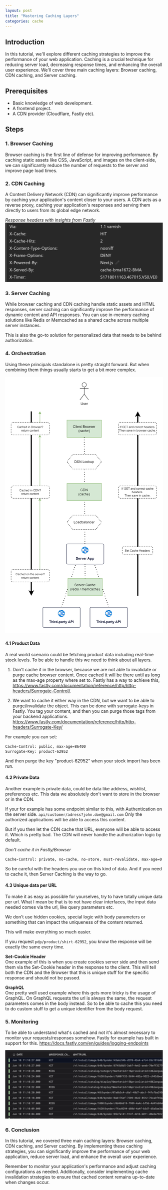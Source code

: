 ```yaml
---
layout: post
title: "Mastering Caching Layers"
categories: cache
---
```


## Introduction
In this tutorial, we'll explore different caching strategies to improve the performance of your web application. Caching is a crucial technique for reducing server load, decreasing response times, and enhancing the overall user experience. We'll cover three main caching layers: Browser caching, CDN caching, and Server caching.

## Prerequisites
- Basic knowledge of web development.
- A frontend project.
- A CDN provider (Cloudflare, Fastly etc).

## Steps

### 1. Browser Caching
Browser caching is the first line of defense for improving performance. By caching static assets like CSS, JavaScript, and images on the client-side, we can significantly reduce the number of requests to the server and 
improve page load times.


### 2. CDN Caching
A Content Delivery Network (CDN) can significantly improve performance by caching your application's content closer to your users. A CDN acts as a reverse proxy, caching your application's responses and serving them directly to users from its global edge network.

*Response headers with insights from Fastly*
![Cache Hit](/images/cache_hit.png)


### 3. Server Caching
While browser caching and CDN caching handle static assets and HTML responses, server caching can significantly improve the performance of dynamic content and API responses. You can use in-memory caching solutions like Redis or Memcached as a shared cache across multiple server instances.

This is also the go-to solution for personalized data that needs to be behind authorization.


### 4. Orchestration
Using these principals standalone is pretty straight forward. But when combining them things usually starts to get a bit more complex.

![Cache flow](/images/cache_flow.png)

#### 4.1 Product Data
A real world scenario could be fetching product data including real-time stock levels. To be able to handle this we need to think about all layers.

1. Don't cache it in the browser, because we are not able to invalidate or purge cache browser content. Once cached it will be there until as long as the max-age property where set to.
Fastly has a way to achieve this, https://www.fastly.com/documentation/reference/http/http-headers/Surrogate-Control/.

2. We want to cache it either way in the CDN, but we want to be able to purge/invalidate the object.
This can be done with surrogate-keys in Fastly. You tag your content, and then you can purge those tags from your backend applications. https://www.fastly.com/documentation/reference/http/http-headers/Surrogate-Key/

For example you can set:

```
Cache-Control: public, max-age=86400
Surrogate-Key: product-62952
```

And then purge the key "product-62952" when your stock import has been run.

#### 4.2 Private Data
Another example is private data, could be data like address, wishlist, preferences etc.
This data we absolutely don't want to store in the browser or in the CDN.

If your for example has some endpoint similar to this, with Authentication on the server side.
`api/customer/adress?john.doe@gmail.com`
Only the authorized applications will be able to access this content.

But if you then let the CDN cache that URL, everyone will be able to access it. Which is pretty bad.
The CDN will never handle the authorization logic by default.

*Don't cache it in Fastly/Browser*
```
Cache-Control: private, no-cache, no-store, must-revalidate, max-age=0
```

So be careful with the headers you use on this kind of data. And if you need to cache it, then Server Caching is the way to go.

#### 4.3 Unique data per URL
To make it as easy as possible for yourselves, try to have totally unique data per url.
What I mean be that is to not have clear interfaces, the input data needed comes via the url, like query parameters etc. 

We don't use hidden cookies, special logic with body parameters or something that can impact the uniqueness of the content returned.

This will make everything so much easier.

If you request `pdp/product/shirt-62952`, you know the response will be exactly the same every time.

**Set-Cookie Header**   
One example of this is when you create cookies server side and then send them via the Set-Cookie header in the response to the client. This will tell both the CDN and the Browser that this is unique stuff for the specific response and should not be passed.


**GraphQL**  
One pretty well used example where this gets more tricky is the usage of GraphQL. On GraphQL requests the url is always the same, the request parameters comes in the body instead. So to be able to cache this you need to do custom stuff to get a unique identifier from the body request. 


### 5. Monitoring
To be able to understand what's cached and not it's almost necessary to monitor your requests/responses somehow.
Fastly for example has built in support for this. https://docs.fastly.com/en/guides/logging-endpoints

![Fastly logs](/images/cache_logs.png)


### 6. Conclusion
In this tutorial, we covered three main caching layers: Browser caching, CDN caching, and Server caching. By implementing these caching strategies, you can significantly improve the performance of your web application, reduce server load, and enhance the overall user experience.

Remember to monitor your application's performance and adjust caching configurations as needed. Additionally, consider implementing cache invalidation strategies to ensure that cached content remains up-to-date when changes occur.